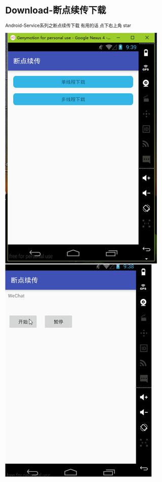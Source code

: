# Download-断点续传下载
Android-Service系列之断点续传下载
有用的话 点下右上角 star

![image](https://github.com/103style/Android-Service-/blob/master/gif/start.png)
![image](https://github.com/103style/Android-Service-/blob/master/gif/demo.gif)
